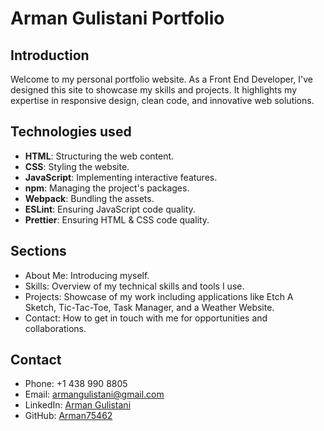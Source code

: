 # Arman Gulistani Portfolio

## Introduction

Welcome to my personal portfolio website. As a Front End Developer, I've designed this site to showcase my skills and projects. It highlights my expertise in responsive design, clean code, and innovative web solutions.

## Technologies used

- **HTML**: Structuring the web content.
- **CSS**: Styling the website.
- **JavaScript**: Implementing interactive features.
- **npm**: Managing the project's packages.
- **Webpack**: Bundling the assets.
- **ESLint**: Ensuring JavaScript code quality.
- **Prettier**: Ensuring HTML & CSS code quality.

## Sections

- About Me: Introducing myself.
- Skills: Overview of my technical skills and tools I use.
- Projects: Showcase of my work including applications like Etch A Sketch, Tic-Tac-Toe, Task Manager, and a Weather Website.
- Contact: How to get in touch with me for opportunities and collaborations.

## Contact

- Phone: +1 438 990 8805
- Email: armangulistani@gmail.com
- LinkedIn: [Arman Gulistani](https://linkedin.com/in/arman-gulistani-115032263)
- GitHub: [Arman75462](https://github.com/Arman75462)
